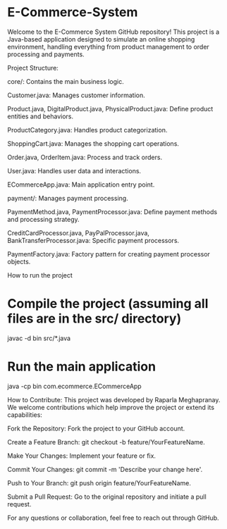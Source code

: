 # E-Commerce-System

Welcome to the E-Commerce System GitHub repository! This project is a Java-based application designed to simulate an online shopping environment, handling everything from product management to order processing and payments.

Project Structure:

core/: Contains the main business logic.

Customer.java: Manages customer information.

Product.java, DigitalProduct.java, PhysicalProduct.java: Define product entities and behaviors.

ProductCategory.java: Handles product categorization.

ShoppingCart.java: Manages the shopping cart operations.

Order.java, OrderItem.java: Process and track orders.

User.java: Handles user data and interactions.

ECommerceApp.java: Main application entry point.

payment/: Manages payment processing.

PaymentMethod.java, PaymentProcessor.java: Define payment methods and processing strategy.

CreditCardProcessor.java, PayPalProcessor.java, BankTransferProcessor.java: Specific payment processors.

PaymentFactory.java: Factory pattern for creating payment processor objects.

How to run the project
# Compile the project (assuming all files are in the src/ directory)
javac -d bin src/*.java
# Run the main application
java -cp bin com.ecommerce.ECommerceApp

How to Contribute: This project was developed by Raparla Meghapranay. We welcome contributions which help improve the project or extend its capabilities:

Fork the Repository: Fork the project to your GitHub account.

Create a Feature Branch: git checkout -b feature/YourFeatureName.

Make Your Changes: Implement your feature or fix.

Commit Your Changes: git commit -m 'Describe your change here'.

Push to Your Branch: git push origin feature/YourFeatureName.

Submit a Pull Request: Go to the original repository and initiate a pull request.

For any questions or collaboration, feel free to reach out through GitHub.
